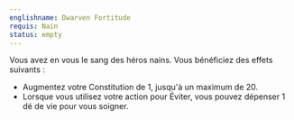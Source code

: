 ```yaml
---
englishname: Dwarven Fortitude
requis: Nain
status: empty
---
```

Vous avez en vous le sang des héros nains. Vous bénéficiez des effets suivants : 

 - Augmentez votre Constitution de 1, jusqu'à un maximum de 20.
 - Lorsque vous utilisez votre action pour Éviter, vous pouvez dépenser 1 dé de vie pour vous soigner.
